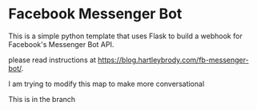 # Facebook Messenger Bot
This is a simple python template that uses Flask to build a webhook for Facebook's Messenger Bot API.

please read instructions at https://blog.hartleybrody.com/fb-messenger-bot/.

I am trying to modify this map to make more conversational

This is in the branch

